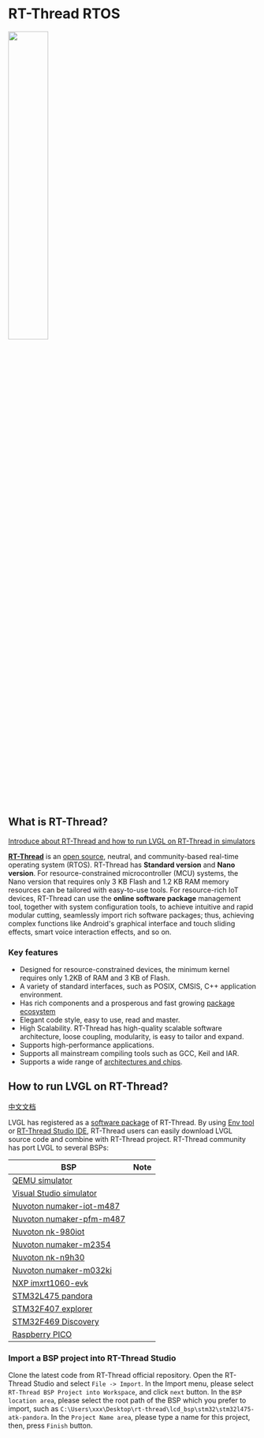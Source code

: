 # RT-Thread RTOS

<img src="https://raw.githubusercontent.com/RT-Thread/rt-thread/master/documentation/figures/logo.png" width=40% style="float: center;" >

## What is RT-Thread?

[Introduce about RT-Thread and how to run LVGL on RT-Thread in simulators](https://www.youtube.com/watch?v=k7QYk6hSwnc)

[**RT-Thread**](https://www.rt-thread.io/) is an [open source](https://github.com/RT-Thread/rt-thread), neutral, and community-based real-time operating system (RTOS). RT-Thread has **Standard version** and **Nano version**. For resource-constrained microcontroller (MCU) systems, the Nano version that requires only 3 KB Flash and 1.2 KB RAM memory resources can be tailored with easy-to-use tools. For resource-rich IoT devices, RT-Thread can use the **online software package** management tool, together with system configuration tools, to achieve intuitive and rapid modular cutting, seamlessly import rich software packages; thus, achieving complex functions like Android's graphical interface and touch sliding effects, smart voice interaction effects, and so on.

### Key features

- Designed for resource-constrained devices, the minimum kernel requires only 1.2KB of RAM and 3 KB of Flash.
- A variety of standard interfaces, such as POSIX, CMSIS, C++ application environment.
- Has rich components and a prosperous and fast growing <a href="https://packages.rt-thread.org/en/">package ecosystem</a>
- Elegant code style, easy to use, read and master.
- High Scalability. RT-Thread has high-quality scalable software architecture, loose coupling, modularity, is easy to tailor and expand.
- Supports high-performance applications.
- Supports all mainstream compiling tools such as GCC, Keil and IAR.
- Supports a wide range of <a href="https://www.rt-thread.io/board.html">architectures and chips</a>.


## How to run LVGL on RT-Thread?

[中文文档](https://www.rt-thread.org/document/site/#/rt-thread-version/rt-thread-standard/packages-manual/lvgl-docs/introduction)

LVGL has registered as a [software package](https://packages.rt-thread.org/en/detail.html?package=LVGL) of RT-Thread. By using [Env tool](https://www.rt-thread.io/download.html?download=Env) or [RT-Thread Studio IDE](https://www.rt-thread.io/download.html?download=Studio), RT-Thread users can easily download LVGL source code and combine with RT-Thread project. RT-Thread community has port LVGL to several BSPs:

| BSP                                                          | Note |
| ------------------------------------------------------------ | ---- |
| [QEMU simulator](https://github.com/RT-Thread/rt-thread/tree/master/lcd_bsp/qemu-vexpress-a9/applications/lvgl) |      |
| [Visual Studio simulator](https://github.com/RT-Thread/rt-thread/tree/master/lcd_bsp/simulator/applications/lvgl) |      |
| [Nuvoton numaker-iot-m487](https://github.com/RT-Thread/rt-thread/tree/master/lcd_bsp/nuvoton/numaker-iot-m487/applications/lvgl) |      |
| [Nuvoton numaker-pfm-m487](https://github.com/RT-Thread/rt-thread/tree/master/lcd_bsp/nuvoton/numaker-pfm-m487/applications/lvgl) |      |
| [Nuvoton nk-980iot](https://github.com/RT-Thread/rt-thread/tree/master/lcd_bsp/nuvoton/nk-980iot/applications/lvgl) |      |
| [Nuvoton numaker-m2354](https://github.com/RT-Thread/rt-thread/tree/master/lcd_bsp/nuvoton/numaker-m2354/applications/lvgl) |      |
| [Nuvoton nk-n9h30](https://github.com/RT-Thread/rt-thread/tree/master/lcd_bsp/nuvoton/nk-n9h30/applications/lvgl) |      |
| [Nuvoton numaker-m032ki](https://github.com/RT-Thread/rt-thread/tree/master/lcd_bsp/nuvoton/numaker-m032ki/applications/lvgl) |      |
| [NXP imxrt1060-evk](https://github.com/RT-Thread/rt-thread/tree/master/lcd_bsp/imxrt/imxrt1060-nxp-evk/applications/lvgl) |      |
| [STM32L475 pandora](https://github.com/RT-Thread/rt-thread/tree/master/lcd_bsp/stm32/stm32l475-atk-pandora/applications/lvgl) |      |
| [STM32F407 explorer](https://github.com/RT-Thread/rt-thread/tree/master/lcd_bsp/stm32/stm32f407-atk-explorer/applications/lvgl) |      |
| [STM32F469 Discovery](https://github.com/RT-Thread/rt-thread/tree/master/lcd_bsp/stm32/stm32f469-st-disco/applications/lvgl) |      |
| [Raspberry PICO](https://github.com/RT-Thread/rt-thread/tree/master/lcd_bsp/raspberry-pico/applications/lvgl) |      |


### Import a BSP project into RT-Thread Studio

Clone the latest code from RT-Thread official repository. Open the RT-Thread Studio and select `File -> Import`. In the Import menu, please select `RT-Thread BSP Project into Workspace`, and click `next` button. In the `BSP location area`, please select the root path of the BSP which you prefer to import, such as `C:\Users\xxx\Desktop\rt-thread\lcd_bsp\stm32\stm32l475-atk-pandora`. In the `Project Name area`, please type a name for this project, then, press `Finish` button.
